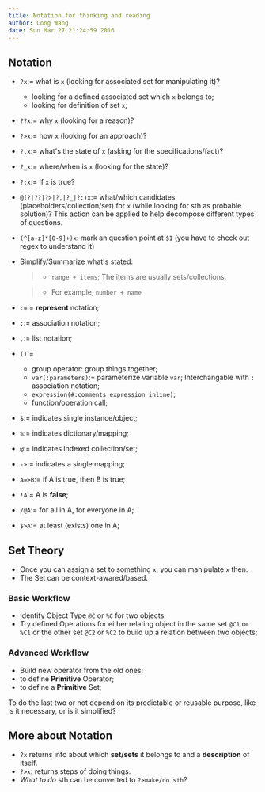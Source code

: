 ```yaml
---
title: Notation for thinking and reading
author: Cong Wang
date: Sun Mar 27 21:24:59 2016
---
```


## Notation

* `?x`:= what is `x` (looking for associated set for manipulating it)?
	* looking for a defined associated set which `x` belongs to;
	* looking for definition of set `x`;
* `??x`:= why `x` (looking for a reason)? 
* `?>x`:= how `x` (looking for an approach)?
* `?,x`:= what's the state of `x` (asking for the specifications/fact)?
* `?_x`:= where/when is `x` (looking for the state)?
* `?:x`:= if `x` is true? 
* `@(?|??|?>|?,|?_|?:)x`:= what/which candidates (placeholders/collection/set) for
  `x` (while looking for sth as probable solution)? This action can be applied to
  help decompose different types of questions.  
* `(^[a-z]*[0-9]+)x`: mark an question point at `$1` (you have to check out regex to
  understand it) 
* Simplify/Summarize what's stated:

	> * `range + items`; The items are usually sets/collections.

	> * For example, `number + name`

* `:=`:= **represent** notation;
* `:`:= association notation;
* `,`:= list notation;
* `()`:=
	* group operator: group things together;
	* `var(:parameters)`:= parameterize variable `var`; Interchangable with `:`
	  association notation;
	* `expression(#:comments expression inline)`;
	* function/operation call;
* `$`:= indicates single instance/object;
* `%`:= indicates dictionary/mapping;
* `@`:= indicates indexed collection/set;
* `->`:= indicates a single mapping;
* `A=>B`:= if A is true, then B is true;
* `!A`:= A is **false**;
* `/@A`:= for all in A, for everyone in A; 
* `$>A`:= at least (exists) one in A;

## Set Theory

* Once you can assign a set to something `x`, you can manipulate `x` then. 
* The Set can be context-awared/based.

### Basic Workflow

* Identify Object Type `@C` or `%C` for two objects;
* Try defined Operations for either relating object in the same set `@C1` or `%C1`
  or the other set `@C2` or `%C2` to build up a relation between two objects;

### Advanced Workflow

* Build new operator from the old ones;
* to define **Primitive** Operator;
* to define a **Primitive** Set;

To do the last two or not depend on its predictable or reusable purpose, like is it
necessary, or is it simplified?

## More about Notation

* `?x` returns info about which **set/sets** it belongs to and a **description** of
  itself.
* `?>x`: returns steps of doing things.
* *What to do* sth can be converted to `?>make/do sth`?
